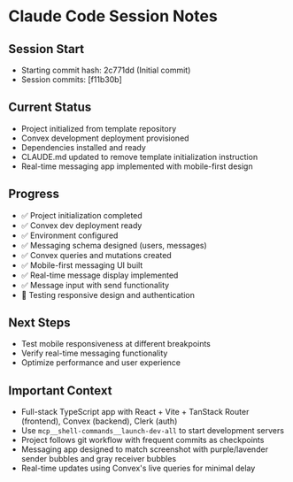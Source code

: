 # Claude Code Session Notes

## Session Start
- Starting commit hash: 2c771dd (Initial commit)
- Session commits: [f11b30b]

## Current Status
- Project initialized from template repository
- Convex development deployment provisioned
- Dependencies installed and ready
- CLAUDE.md updated to remove template initialization instruction
- Real-time messaging app implemented with mobile-first design

## Progress
- ✅ Project initialization completed
- ✅ Convex dev deployment ready
- ✅ Environment configured
- ✅ Messaging schema designed (users, messages)
- ✅ Convex queries and mutations created
- ✅ Mobile-first messaging UI built
- ✅ Real-time message display implemented
- ✅ Message input with send functionality
- 🔄 Testing responsive design and authentication

## Next Steps
- Test mobile responsiveness at different breakpoints
- Verify real-time messaging functionality
- Optimize performance and user experience

## Important Context
- Full-stack TypeScript app with React + Vite + TanStack Router (frontend), Convex (backend), Clerk (auth)
- Use `mcp__shell-commands__launch-dev-all` to start development servers
- Project follows git workflow with frequent commits as checkpoints
- Messaging app designed to match screenshot with purple/lavender sender bubbles and gray receiver bubbles
- Real-time updates using Convex's live queries for minimal delay
